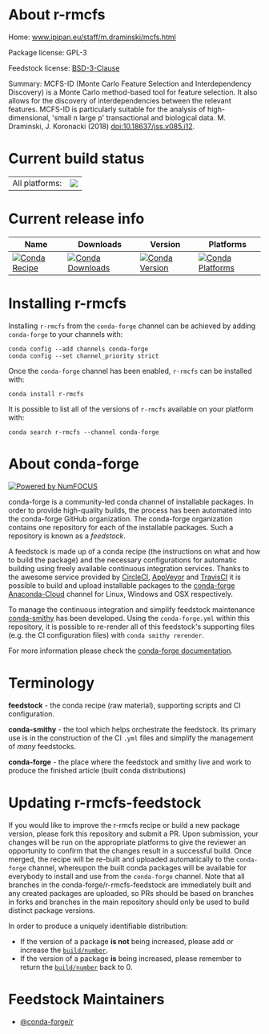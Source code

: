 About r-rmcfs
=============

Home: www.ipipan.eu/staff/m.draminski/mcfs.html

Package license: GPL-3

Feedstock license: [BSD-3-Clause](https://github.com/conda-forge/r-rmcfs-feedstock/blob/master/LICENSE.txt)

Summary: MCFS-ID (Monte Carlo Feature Selection and Interdependency Discovery) is a Monte Carlo method-based tool for feature selection. It also allows for the discovery of interdependencies between the relevant features. MCFS-ID is particularly suitable for the analysis of high-dimensional, 'small n large p' transactional and biological data. M. Draminski, J. Koronacki (2018) <doi:10.18637/jss.v085.i12>.

Current build status
====================


<table><tr><td>All platforms:</td>
    <td>
      <a href="https://dev.azure.com/conda-forge/feedstock-builds/_build/latest?definitionId=7495&branchName=master">
        <img src="https://dev.azure.com/conda-forge/feedstock-builds/_apis/build/status/r-rmcfs-feedstock?branchName=master">
      </a>
    </td>
  </tr>
</table>

Current release info
====================

| Name | Downloads | Version | Platforms |
| --- | --- | --- | --- |
| [![Conda Recipe](https://img.shields.io/badge/recipe-r--rmcfs-green.svg)](https://anaconda.org/conda-forge/r-rmcfs) | [![Conda Downloads](https://img.shields.io/conda/dn/conda-forge/r-rmcfs.svg)](https://anaconda.org/conda-forge/r-rmcfs) | [![Conda Version](https://img.shields.io/conda/vn/conda-forge/r-rmcfs.svg)](https://anaconda.org/conda-forge/r-rmcfs) | [![Conda Platforms](https://img.shields.io/conda/pn/conda-forge/r-rmcfs.svg)](https://anaconda.org/conda-forge/r-rmcfs) |

Installing r-rmcfs
==================

Installing `r-rmcfs` from the `conda-forge` channel can be achieved by adding `conda-forge` to your channels with:

```
conda config --add channels conda-forge
conda config --set channel_priority strict
```

Once the `conda-forge` channel has been enabled, `r-rmcfs` can be installed with:

```
conda install r-rmcfs
```

It is possible to list all of the versions of `r-rmcfs` available on your platform with:

```
conda search r-rmcfs --channel conda-forge
```


About conda-forge
=================

[![Powered by NumFOCUS](https://img.shields.io/badge/powered%20by-NumFOCUS-orange.svg?style=flat&colorA=E1523D&colorB=007D8A)](http://numfocus.org)

conda-forge is a community-led conda channel of installable packages.
In order to provide high-quality builds, the process has been automated into the
conda-forge GitHub organization. The conda-forge organization contains one repository
for each of the installable packages. Such a repository is known as a *feedstock*.

A feedstock is made up of a conda recipe (the instructions on what and how to build
the package) and the necessary configurations for automatic building using freely
available continuous integration services. Thanks to the awesome service provided by
[CircleCI](https://circleci.com/), [AppVeyor](https://www.appveyor.com/)
and [TravisCI](https://travis-ci.com/) it is possible to build and upload installable
packages to the [conda-forge](https://anaconda.org/conda-forge)
[Anaconda-Cloud](https://anaconda.org/) channel for Linux, Windows and OSX respectively.

To manage the continuous integration and simplify feedstock maintenance
[conda-smithy](https://github.com/conda-forge/conda-smithy) has been developed.
Using the ``conda-forge.yml`` within this repository, it is possible to re-render all of
this feedstock's supporting files (e.g. the CI configuration files) with ``conda smithy rerender``.

For more information please check the [conda-forge documentation](https://conda-forge.org/docs/).

Terminology
===========

**feedstock** - the conda recipe (raw material), supporting scripts and CI configuration.

**conda-smithy** - the tool which helps orchestrate the feedstock.
                   Its primary use is in the construction of the CI ``.yml`` files
                   and simplify the management of *many* feedstocks.

**conda-forge** - the place where the feedstock and smithy live and work to
                  produce the finished article (built conda distributions)


Updating r-rmcfs-feedstock
==========================

If you would like to improve the r-rmcfs recipe or build a new
package version, please fork this repository and submit a PR. Upon submission,
your changes will be run on the appropriate platforms to give the reviewer an
opportunity to confirm that the changes result in a successful build. Once
merged, the recipe will be re-built and uploaded automatically to the
`conda-forge` channel, whereupon the built conda packages will be available for
everybody to install and use from the `conda-forge` channel.
Note that all branches in the conda-forge/r-rmcfs-feedstock are
immediately built and any created packages are uploaded, so PRs should be based
on branches in forks and branches in the main repository should only be used to
build distinct package versions.

In order to produce a uniquely identifiable distribution:
 * If the version of a package **is not** being increased, please add or increase
   the [``build/number``](https://docs.conda.io/projects/conda-build/en/latest/resources/define-metadata.html#build-number-and-string).
 * If the version of a package **is** being increased, please remember to return
   the [``build/number``](https://docs.conda.io/projects/conda-build/en/latest/resources/define-metadata.html#build-number-and-string)
   back to 0.

Feedstock Maintainers
=====================

* [@conda-forge/r](https://github.com/conda-forge/r/)

